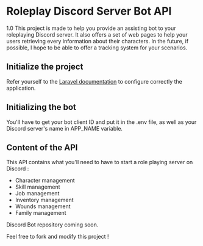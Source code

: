 # Roleplay Discord Server Bot API 
1.0
This project is made to help you provide an assisting bot to your roleplaying Discord server. It also offers a set of web pages to help your users retrieving every information about their characters. 
In the future, if possible, I hope to be able to offer a tracking system for your scenarios.

## Initialize the project
Refer yourself to the [Laravel documentation](https://laravel.com/docs/7.x/installation#configuration) to configure correctly the application.

## Initializing the bot
You'll have to get your bot client ID and put it in the .env file, as well as your Discord server's name in APP_NAME variable.

## Content of the API
This API contains what you'll need to have to start a role playing server on Discord :
* Character management
* Skill management
* Job management
* Inventory management
* Wounds management
* Family management

Discord Bot repository coming soon.

Feel free to fork and modify this project !